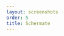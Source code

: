 ```yaml
---
layout: screenshots
order: 5
title: Schermate
---
```

  <a href="/resources/remmina-plugin-webkit/archive/latest/italian/general.png"
    data-caption="Impostazioni generali"></a>
  <a href="/resources/remmina-plugin-webkit/archive/latest/italian/advanced.png"
    data-caption="Impostazioni avanzate"></a>
  <a href="/resources/remmina-plugin-webkit/archive/latest/italian/integrated.png"
    data-caption="Browser integrato"></a>
  <a href="/resources/remmina-plugin-webkit/archive/latest/italian/detached.png"
    data-caption="Finestra browser scollegata"></a>
